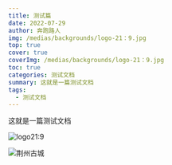 ```yaml
---
title: 测试篇
date: 2022-07-29
author: 奔跑路人
img: /medias/backgrounds/logo-21：9.jpg
top: true
cover: true
coverImg: /medias/backgrounds/logo-21：9.jpg
toc: true
categories: 测试文档
summary: 这就是一篇测试文档
tags:
  - 测试文档
---
```


这就是一篇测试文档

![logo21:9](https://pic.imgdb.cn/item/62e0f184f54cd3f93786b73a.png)



![荆州古城](https://s1.ax1x.com/2022/07/27/vSvO1O.jpg)
